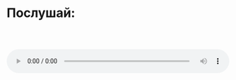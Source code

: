 <html>
<body>
  <head>
  <style>
    audio {
      width: 100%;
      height: 100px;
    }
  </style>
</head>
  <h1>Послушай:</h1>
  <audio controls>
    <source src="./Ernest_Merkel.mp3" type="audio/mpeg">
    Ваш браузер не поддерживает воспроизведение аудио.
  </audio>
</body>
</html>
